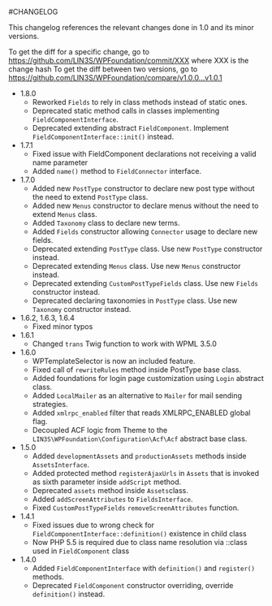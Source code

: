 #CHANGELOG

This changelog references the relevant changes done in 1.0 and its minor versions.

To get the diff for a specific change, go to https://github.com/LIN3S/WPFoundation/commit/XXX where XXX is the change hash 
To get the diff between two versions, go to https://github.com/LIN3S/WPFoundation/compare/v1.0.0...v1.0.1

* 1.8.0
    * Reworked `Fields` to rely in class methods instead of static ones.
    * Deprecated static method calls in classes implementing `FieldComponentInterface`.
    * Deprecated extending abstract `FieldComponent`. Implement `FieldComponentInterface::init()` instead.
* 1.7.1
    * Fixed issue with FieldComponent declarations not receiving a valid name parameter
    * Added `name()` method to `FieldConnector` interface.
* 1.7.0
    * Added new `PostType` constructor to declare new post type without the need to extend `PostType` class.
    * Added new `Menus` constructor to declare menus without the need to extend `Menus` class.
    * Added `Taxonomy` class to declare new terms.
    * Added `Fields` constructor allowing `Connector` usage to declare new fields.
    * Deprecated extending `PostType` class. Use new `PostType` constructor instead.
    * Deprecated extending `Menus` class. Use new `Menus` constructor instead.
    * Deprecated extending `CustomPostTypeFields` class. Use new `Fields` constructor instead.
    * Deprecated declaring taxonomies in `PostType` class. Use new `Taxonomy` constructor instead.
* 1.6.2, 1.6.3, 1.6.4
    * Fixed minor typos
* 1.6.1
    * Changed `trans` Twig function to work with WPML 3.5.0
* 1.6.0
    * WPTemplateSelector is now an included feature.
    * Fixed call of `rewriteRules` method inside PostType base class.
    * Added foundations for login page customization using `Login` abstract class.
    * Added `LocalMailer` as an alternative to `Mailer` for mail sending strategies.
    * Added `xmlrpc_enabled` filter that reads XMLRPC_ENABLED global flag.
    * Decoupled ACF logic from Theme to the `LIN3S\WPFoundation\Configuration\Acf\Acf` abstract base class.
* 1.5.0
    * Added `developmentAssets` and `productionAssets` methods inside `AssetsInterface`.
    * Added protected method `registerAjaxUrls` in `Assets` that is invoked as sixth parameter inside `addScript` method.
    * Deprecated `assets` method inside `Assets`class.
    * Added `addScreenAttributes` to `FieldsInterface`.
    * Fixed `CustomPostTypeFields` `removeScreenAttributes` function.
* 1.4.1
    * Fixed issues due to wrong check for `FieldComponentInterface::definition()` existence in child class
    * Now PHP 5.5 is required due to class name resolution via ::class used in `FieldComponent` class
* 1.4.0
    * Added `FieldComponentInterface` with `definition()` and `register()` methods.
    * Deprecated `FieldComponent` constructor overriding, override `definition()` instead.

